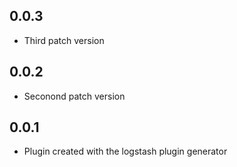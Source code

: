 ## 0.0.3
  - Third patch version

## 0.0.2
  - Seconond patch version

## 0.0.1
  - Plugin created with the logstash plugin generator
